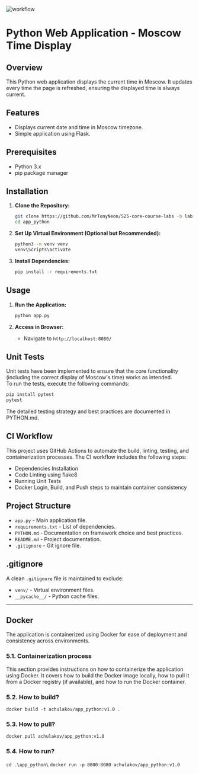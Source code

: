 ![workflow](https://github.com/MrTonyNeon/s25-core-course-labs/actions/workflows/main.yml/badge.svg)

# Python Web Application - Moscow Time Display

## Overview

This Python web application displays the current time in Moscow. It updates every time the page is refreshed, ensuring the displayed time is always current.

## Features

- Displays current date and time in Moscow timezone.
- Simple application using Flask.

## Prerequisites

- Python 3.x
- pip package manager

## Installation

1. **Clone the Repository:**

   ```bash
   git clone https://github.com/MrTonyNeon/S25-core-course-labs -b lab1
   cd app_python
   ```

2. **Set Up Virtual Environment (Optional but Recommended):**

   ```bash
   python3 -m venv venv
   venv\Scripts\activate
   ```

3. **Install Dependencies:**

   ```bash
   pip install -r requirements.txt
   ```

## Usage

1. **Run the Application:**

   ```bash
   python app.py
   ```

2. **Access in Browser:**

   - Navigate to `http://localhost:8080/`

## Unit Tests

Unit tests have been implemented to ensure that the core functionality (including the correct display of Moscow's time) works as intended.  
To run the tests, execute the following commands:

   ```bash
   pip install pytest
   pytest
   ```

The detailed testing strategy and best practices are documented in PYTHON.md.

## CI Workflow

This project uses GitHub Actions to automate the build, linting, testing, and containerization processes. The CI workflow includes the following steps:

- Dependencies Installation
- Code Linting using flake8
- Running Unit Tests
- Docker Login, Build, and Push steps to maintain container consistency

## Project Structure

- `app.py` - Main application file.
- `requirements.txt` - List of dependencies.
- `PYTHON.md` - Documentation on framework choice and best practices.
- `README.md` - Project documentation.
- `.gitignore` - Git ignore file.

## .gitignore

A clean `.gitignore` file is maintained to exclude:

- `venv/` - Virtual environment files.
- `__pycache__/` - Python cache files.

---

## Docker

The application is containerized using Docker for ease of deployment and consistency across environments.

### 5.1. Containerization process

This section provides instructions on how to containerize the application using Docker. It covers how to build the Docker image locally, how to pull it from a Docker registry (if available), and how to run the Docker container.

### 5.2. How to build?

`docker build -t achulakov/app_python:v1.0 .`

### 5.3.  How to pull?

`docker pull achulakov/app_python:v1.0`

### 5.4. How to run?

`cd .\app_python\`
`docker run -p 8080:8080 achulakov/app_python:v1.0`

